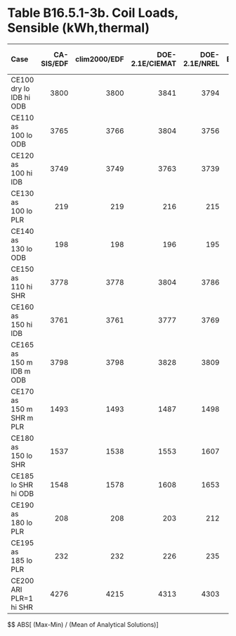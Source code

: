 # Table B16.5.1-3b. Coil Loads, Sensible (kWh,thermal)
| Case                     | CA-SIS/EDF | clim2000/EDF | DOE-2.1E/CIEMAT | DOE-2.1E/NREL | EnergyPlus/GARD | TRNSYS-ideal/TUD | TRNSYS-real/TUD |     |  Min |  Max | Dev % $$ |     | Analytical/TUD | Analytical/HTAL1 | Analytical/HTAL2 |     | TEST 0.0.0 | 
|:------------------------ | ----------:| ------------:| ---------------:| -------------:| ---------------:| ----------------:| ---------------:| ---:| ----:| ----:| --------:| ---:| --------------:| ----------------:| ----------------:| ---:| ----------:| 
| CE100 dry lo IDB hi ODB  |       3800 |         3800 |            3841 |          3794 |            3798 |             3800 |            3798 |     | 3794 | 3841 |      1.3 |     |           3800 |             3800 |             3800 |     |       3841 | 
| CE110 as 100 lo ODB      |       3765 |         3766 |            3804 |          3756 |            3763 |             3765 |            3763 |     | 3756 | 3804 |      1.3 |     |           3765 |             3765 |             3765 |     |       3804 | 
| CE120 as 100 hi IDB      |       3749 |         3749 |            3763 |          3739 |            3747 |             3748 |            3747 |     | 3739 | 3763 |      0.6 |     |           3749 |             3749 |             3748 |     |       3763 | 
| CE130 as 100 lo PLR      |        219 |          219 |             216 |           215 |             217 |              219 |             220 |     |  215 |  220 |      2.1 |     |            219 |              219 |              219 |     |        216 | 
| CE140 as 130 lo ODB      |        198 |          198 |             196 |           195 |             196 |              198 |             199 |     |  195 |  199 |      2.0 |     |            198 |              198 |              197 |     |        196 | 
| CE150 as 110 hi SHR      |       3778 |         3778 |            3804 |          3786 |            3776 |             3778 |            3776 |     | 3776 | 3804 |      0.7 |     |           3778 |             3778 |             3779 |     |       3804 | 
| CE160 as 150 hi IDB      |       3761 |         3761 |            3777 |          3769 |            3759 |             3761 |            3760 |     | 3759 | 3777 |      0.5 |     |           3761 |             3761 |             3761 |     |       3777 | 
| CE165 as 150 m IDB m ODB |       3798 |         3798 |            3828 |          3809 |            3795 |             3798 |            3796 |     | 3795 | 3828 |      0.9 |     |           3798 |             3798 |             3799 |     |       3828 | 
| CE170 as 150 m SHR m PLR |       1493 |         1493 |            1487 |          1498 |            1491 |             1492 |            1492 |     | 1487 | 1498 |      0.7 |     |           1493 |             1493 |             1493 |     |       1487 | 
| CE180 as 150 lo SHR      |       1537 |         1538 |            1553 |          1607 |            1537 |             1538 |            1537 |     | 1537 | 1607 |      4.5 |     |           1538 |             1538 |             1538 |     |       1553 | 
| CE185 lo SHR hi ODB      |       1548 |         1578 |            1608 |          1653 |            1577 |             1578 |            1577 |     | 1548 | 1653 |      6.6 |     |           1578 |             1578 |             1578 |     |       1608 | 
| CE190 as 180 lo PLR      |        208 |          208 |             203 |           212 |             206 |              208 |             208 |     |  203 |  212 |      4.4 |     |            208 |              208 |              208 |     |        203 | 
| CE195 as 185 lo PLR      |        232 |          232 |             226 |           235 |             230 |              231 |             232 |     |  226 |  235 |      4.1 |     |            232 |              232 |              232 |     |        226 | 
| CE200 ARI  PLR=1 hi SHR  |       4276 |         4215 |            4313 |          4303 |            4274 |             4277 |            4277 |     | 4215 | 4313 |      2.3 |     |           4277 |             4277 |             4277 |     |       4313 | 

$$ ABS[ (Max-Min) / (Mean of Analytical Solutions)]


